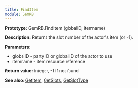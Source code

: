 ```yaml
---
title: FindItem
module: GemRB
---
```


**Prototype:** GemRB.FindItem (globalID, itemname)

**Description:** Returns the slot number of the actor's item (or -1).

**Parameters:**
  * globalID  - party ID or global ID of the actor to use
  * itemname - item resource reference

**Return value:** integer, -1 if not found

**See also:** [GetItem](GetItem.md), [GetSlots](GetSlots.md), [GetSlotType](GetSlotType.md)
